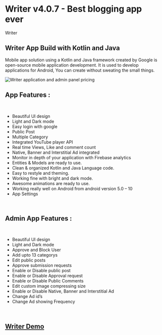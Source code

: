 # Writer v4.0.7 - Best blogging app ever
Writer


<h2 id="item-description__writer-app-build-with-kotlin-and-java">Writer App Build with Kotlin and Java</h2>
<p>Mobile app solution using a Kotlin and Java framework created by Google is open-source mobile application development. It is used to develop applications for Android, You can create without sweating the small things.</p>
<p><img src="https://camo.envatousercontent.com/2a788dae787fd9951ff8bd37a51eb1e7d335535b/68747470733a2f2f7261772e67697468756275736572636f6e74656e742e636f6d2f416c696d732d5265706f2f5075626c69632d46696c65732f6d61737465722f57726974657225323070726963652e706e67" alt="Writer application and admin panel pricing" /></p>
<h2 id="item-description__app-features">App Features :</h2>
<p>&nbsp;</p>
<ul>
<li>Beautiful UI design</li>
<li>Light and Dark mode</li>
<li>Easy login with google</li>
<li>Public Post</li>
<li>Multiple Category</li>
<li>Integrated YouTube player API</li>
<li>Real time Views, Like and comment count</li>
<li>Native, Banner and Interstitial Ad integrated</li>
<li>Monitor in depth of your application with Firebase analytics</li>
<li>Entities &amp; Models are ready to use.</li>
<li>Clean &amp; organized Kotlin and Java Language code.</li>
<li>Easy to restyle and theming.</li>
<li>Working fine with bright and dark mode.</li>
<li>Awesome animations are ready to use.</li>
<li>Working really well on Android from android version 5.0 &ndash; 10</li>
<li>App Settings</li>
</ul>
<p>&nbsp;</p>
<h2 id="item-description__admin-app-features">Admin App Features :</h2>
<p>&nbsp;</p>
<ul>
<li>Beautiful UI design</li>
<li>Light and Dark mode</li>
<li>Approve and Block User</li>
<li>Add upto 13 categorys</li>
<li>Edit public posts</li>
<li>Approve submission requests</li>
<li>Enable or Disable public post</li>
<li>Enable or Disable Approval request</li>
<li>Enable or Disable Public Comments</li>
<li>Edit custom image compressing size</li>
<li>Enable or Disable Native, Banner and Interstitial Ad</li>
<li>Change Ad id&rsquo;s</li>
<li>Change Ad showing Frequency</li>
</ul>
<p>&nbsp;</p>
<h2 id="item-description__-writer-demo"><a href="https://github.com/Alims-Repo/Apk-Files/raw/master/Writer.apk" rel="nofollow">Writer Demo</a></h2>
